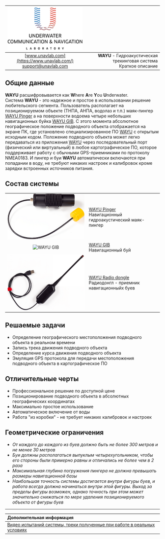 <div style="page-break-after: always;"></div>

| ![logo](/documentation/sm_logo.png) |  |
| :---: | ---: |
| [www.unavlab.com](https://www.unavlab.com/) <br/> [support@unavlab.com](mailto:support@unavlab.com) | **WAYU** - Гидроакустическая трекинговая система <br/> Краткое описание |

<div style="page-break-after: always;"></div>

## Общие данные
**WAYU** расшифровывается как **W**here **A**re **Y**ou **U**nderwater.  
Система **WAYU** - это надежное и простое в использовании решение любительского сегмента. Пользователь располагает на позиционируемом объекте (ТНПА, АНПА, водолаз и т.п.) маяк-пингер [WAYU Pinger](WAYU_Pinger_Specification_ru.md) а на поверхности водоема четыре небольших навигационных буйка [WAYU GIB](WAYU_GIB_Specification_ru.md). 
С этого момента абсолютное географическое положение подводного объекта отображается на экране ПК, где установлено специализированное ПО [WAYU](https://github.com/ucnl/WAYU) с открытым исходным кодом. Положение подводного объекта может легко передаваться из приложения [WAYU](https://github.com/ucnl/WAYU) через последовательный порт (физический или виртуальный) в любое картографическое ПО, которое поддерживает работу с обычными GPS-приемниками по протоколу NMEA0183.
И пингер и буи **WAYU** автоматически включаются при попадании в воду, не требуют никаких настроек и калибровок кроме зарядки встроенных источников питания.

<div style="page-break-after: always;"></div>

## Состав системы

|  |  |
| :---: | :--- |
| ![WAYU Pinger](/documentation/RWLT_Pinger.png) | [WAYU Pinger](WAYU_Pinger_Specification_ru.md) <br/> Навигационный гидроакустический маяк-пингер |
| ![WAYU GIB]() | [WAYU GIB](WAYU_GIB_Specification_ru.md) <br/> Навигационный буй |
| ![WAYU Radio dongle](/documentation/wayu_rf_dongle.png) | [WAYU Radio dongle](WAYU_RF_Dongle_Specification_ru.md) <br/> Радиодонгл - приемник навигационныйх буев |


<div style="page-break-after: always;"></div>

## Решаемые задачи
- Определение географического местоположения подводного объекта в реальном времени
- Запись трека движения подводного объекта
- Определение курса движения подводного объекта
- Эмуляция GPS протокола для передачи местоположения подводного объекта в картографическое ПО

<div style="page-break-after: always;"></div>

## Отличительные черты
- Профессиональное решение по доступной цене
- Позиционирование подводного объекта в абсолютных географических координатах
- Максимально простое использование 
- Автоматическое включение от воды
- Работа "из коробки" - не требует никаких калибровок и настроек

<div style="page-break-after: always;"></div>

## Геометрические ограничения
* _От каждого до каждого из буев должно быть не более 300 метров и не менее 30 метров_
* _Буи должны располагаться выпуклым четырехугольником, чтобы его стороны были примерно равны и отличались не более чем в 2 раза_
* _Максимальная глубина погружения пингера не должна превышать размеры навигационной базы_
* _Наибольшая точность системы достигается внутри фигуры буев, и работа всегда должна начинаться внутри этой фигуры. Выход за пределы фигуры возможен, однако точность при этом может значительно снижаться по мере удаления позиционируемого объекта от фигуры буев_

<div style="page-break-after: always;"></div>

_________  

| **Дополнительная информация** |
| :--- |
| [Видео испытаний системы, треки полученные при работе в реальных условиях](media.md) |


